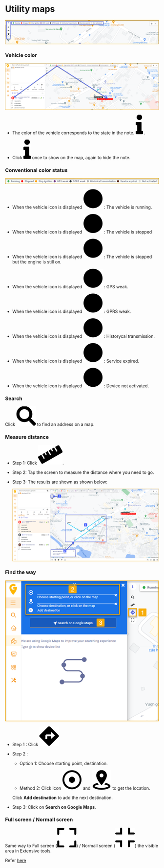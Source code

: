 # Utility maps

<span style="display:block;text-align:left">![Interface Web](/docs/assets/images//web-english/map/utilities-1.png)

### Vehicle color

<span style="display:block;text-align:left">![Interface Web](/docs/assets/images//web-english/map/red-color.png)

* The color of the vehicle corresponds to the state in the note. <span class="icon-left svg-filter-circlepurple">![Ok](/docs/assets/images/web-interface/icon/SVG/info.svg) .

* Click  <span class="icon-left svg-filter-circlepurple">![Ok](/docs/assets/images/web-interface/icon/SVG/info.svg)  once to show on the map, again to hide the note.

### Conventional color status

<span style="display:block;text-align:left">![Interface Web](/docs/assets/images//web-english/map/color-mode.png)

* When the vehicle icon is displayed <span class="icon-left svg-filter-circlegreen">![Ok](/docs/assets/images/web-interface/icon/SVG/circle1.svg) : The vehicle is running. 

* When the vehicle icon is displayed   <span class="icon-left svg-filter-circlered">![Ok](/docs/assets/images/web-interface/icon/SVG/circle1.svg) : The vehicle is stopped

* When the vehicle icon is displayed   <span class="icon-left svg-filter-circleyellow">![Ok](/docs/assets/images/web-interface/icon/SVG/circle1.svg) : The vehicle is stopped but the engine is still on.

* When the vehicle icon is displayed   <span class="icon-left svg-filter-circlepurple">![Ok](/docs/assets/images/web-interface/icon/SVG/circle1.svg) : GPS weak.

* When the vehicle icon is displayed   <span class="icon-left svg-filter-circleden">![Ok](/docs/assets/images/web-interface/icon/SVG/circle1.svg) : GPRS weak.

* When the vehicle icon is displayed   <span class="icon-left svg-filter-circlexam">![Ok](/docs/assets/images/web-interface/icon/SVG/circle1.svg) : Historycal transmission.

* When the vehicle icon is displayed   <span class="icon-left svg-filter-circlenau">![Ok](/docs/assets/images/web-interface/icon/SVG/circle1.svg) : Service expired.

* When the vehicle icon is displayed   <span class="icon-left svg-filter-circlexamtro">![Ok](/docs/assets/images/web-interface/icon/SVG/circle1.svg) : Device not activated.

### Search
Click <span class="icon-left svg-filter-serch">![Ok](/docs/assets/images/web-interface/icon/SVG/search.svg) to find an address on a map.

### Measure distance

* Step 1: Click <span class="icon-left svg-filter-serch">![Ok](/docs/assets/images/web-interface/icon/SVG/ruler.svg).

* Step 2: Tap the screen to measure the distance where you need to go.

* Step 3: The results are shown as shown below:

    <span style="display:block;text-align:left">![Interface Web](/docs/assets/images//web-english/map/measure-distance.png)

### Find the way

<span class="icon-left4">![Interface Web](/docs/assets/images//web-english/map/find-the-way..png)

* Step 1 :  Click <span class="icon-left svg-filter-serch">![Ok](/docs/assets/images/web-interface/icon/SVG/directions.svg)
 
* Step 2 :

    * Option 1: Choose starting point, destination.

    * Method 2: Click icon <span class="icon-left svg-filter-info">![Ok](/docs/assets/images/web-interface/icon/SVG/dot-circle.svg) and <span class="icon-left svg-filter-info">![Ok](/docs/assets/images/web-interface/icon/SVG/place-marker-2.svg) to get the location.

    Click **Add destination** to add the next destination.

* Step 3: Click on **Search on Google Maps**.
### Full screen / Normall screen 

Same way to Full screen (<span class="icon-left svg-filter-info">![Ok](/docs/assets/images/web-interface/icon/SVG/full-screen.svg)) / Normall screen (<span class="icon-left svg-filter-info">![Ok](/docs/assets/images/web-interface/icon/SVG/normal-screen.svg)) the visible area in Extensive tools.
 


Refer [here](modules/web-interface/tracking/map-tools/#zoom) <div id="zoom">